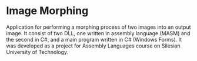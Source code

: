 # Image Morphing

Application for performing a morphing process of two images into an output image.
It consist of two DLL, one written in assembly language (MASM) and the second in C#,
and a main program written in C# (Windows Forms).
It was developed as a project for Assembly Languages course on Silesian University of Technology.

